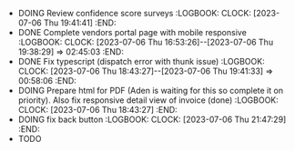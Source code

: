 - DOING Review confidence score surveys
  :LOGBOOK:
  CLOCK: [2023-07-06 Thu 19:41:41]
  :END:
- DONE Complete vendors portal page with mobile responsive
  :LOGBOOK:
  CLOCK: [2023-07-06 Thu 16:53:26]--[2023-07-06 Thu 19:38:29] =>  02:45:03
  :END:
- DONE Fix typescript (dispatch error with thunk issue)
  :LOGBOOK:
  CLOCK: [2023-07-06 Thu 18:43:27]--[2023-07-06 Thu 19:41:33] =>  00:58:06
  :END:
- DOING Prepare html for PDF  (Aden is waiting for this so complete it on priority). Also fix responsive detail view of invoice (done)
  :LOGBOOK:
  CLOCK: [2023-07-06 Thu 18:43:27]
  :END:
- DOING fix back button
  :LOGBOOK:
  CLOCK: [2023-07-06 Thu 21:47:29]
  :END:
- TODO
